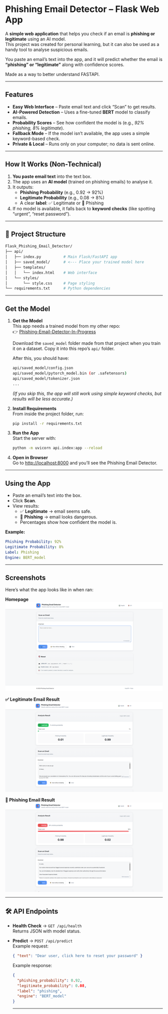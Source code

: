 # Phishing Email Detector – Flask Web App

A **simple web application** that helps you check if an email is **phishing or legitimate** using an AI model.  
This project was created for personal learning, but it can also be used as a handy tool to analyse suspicious emails.

You paste an email’s text into the app, and it will predict whether the email is **“phishing” or “legitimate”** along with confidence scores.  

Made as a way to better understand FASTAPI.

---

## Features

- **Easy Web Interface** – Paste email text and click “Scan” to get results.  
- **AI-Powered Detection** – Uses a fine-tuned **BERT** model to classify emails.  
- **Probability Scores** – See how confident the model is (e.g., *92% phishing, 8% legitimate*).  
- **Fallback Mode** – If the model isn’t available, the app uses a simple keyword-based check.  
- **Private & Local** – Runs only on your computer; no data is sent online.  

---

## How It Works (Non-Technical)

1. **You paste email text** into the text box.  
2. The app uses an **AI model** (trained on phishing emails) to analyse it.  
3. It outputs:
   - **Phishing Probability** (e.g., 0.92 → 92%)  
   - **Legitimate Probability** (e.g., 0.08 → 8%)  
   - A clear **label**: ✅ Legitimate or 🛑 Phishing  
4. If no model is available, it falls back to **keyword checks** (like spotting “urgent”, “reset password”).  

---

## 📂 Project Structure

```bash
Flask_Phishing_Email_Detector/
├── api/ 
│   ├── index.py          # Main Flask/FastAPI app
│   ├── saved_model/      # <--- Place your trained model here
│   ├── templates/       
│   │   └── index.html    # Web interface
│   └── styles/ 
│       └── style.css     # Page styling
└── requirements.txt      # Python dependencies
```

---

## Get the Model

1. **Get the Model**  
   This app needs a trained model from my other repo:  
   👉 [Phishing-Email-Detector-In-Progress](https://github.com/CallumC28/Phishing-Email-Detector-In-Progress)

   Download the `saved_model` folder made from that project when you train it on a dataset.
   Copy it into this repo’s `api/` folder.  

   After this, you should have:

   ```bash
   api/saved_model/config.json
   api/saved_model/pytorch_model.bin (or .safetensors)
   api/saved_model/tokenizer.json
   ...
   ```

   *(If you skip this, the app will still work using simple keyword checks, but results will be less accurate.)*

2. **Install Requirements**  
   From inside the project folder, run:

   ```bash
   pip install -r requirements.txt
   ```

3. **Run the App**  
   Start the server with:

   ```bash
   python -m uvicorn api.index:app --reload
   ```

4. **Open in Browser**  
   Go to [http://localhost:8000](http://localhost:8000) and you’ll see the Phishing Email Detector.

---

## Using the App

- Paste an email’s text into the box.  
- Click **Scan**.  
- View results:  
  - ✅ **Legitimate** → email seems safe.  
  - 🛑 **Phishing** → email looks dangerous.  
  - Percentages show how confident the model is.  

**Example:**

```yaml
Phishing Probability: 92%
Legitimate Probability: 8%
Label: Phishing
Engine: BERT_model
```

---

## Screenshots

Here’s what the app looks like in when ran:

**Homepage**
![Homepage Screenshot](screenshots/home.png)

**✅ Legitimate Email Result**
![Legitimate Email Screenshot](screenshots/legit.png)

**🛑 Phishing Email Result**
![Phishing Email Screenshot](screenshots/phishing.png)

---

## 🛠️ API Endpoints

- **Health Check** → `GET /api/health`  
  Returns JSON with model status.

- **Predict** → `POST /api/predict`  
  Example request:

  ```json
  { "text": "Dear user, click here to reset your password" }
  ```

  Example response:

  ```json
  {
    "phishing_probability": 0.92,
    "legitimate_probability": 0.08,
    "label": "phishing",
    "engine": "BERT_model"
  }
  ```

  ---